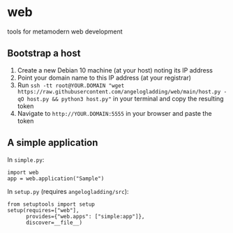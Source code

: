 # web
tools for metamodern web development

## Bootstrap a host

1) Create a new Debian 10 machine (at your host) noting its IP address
2) Point your domain name to this IP address (at your registrar)
3) Run `ssh -tt root@YOUR.DOMAIN "wget https://raw.githubusercontent.com/angelogladding/web/main/host.py -qO host.py && python3 host.py"` in your terminal and copy the resulting token
4) Navigate to `http://YOUR.DOMAIN:5555` in your browser and paste the token

## A simple application

In `simple.py`:

    import web
    app = web.application("Sample")

In `setup.py` (requires `angelogladding/src`):

    from setuptools import setup
    setup(requires=["web"],
          provides={"web.apps": ["simple:app"]},
          discover=__file__)
